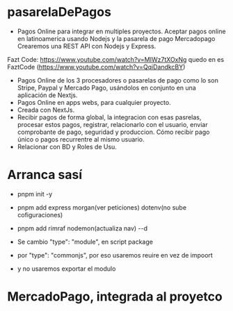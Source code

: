 # pasarelaDePagos

* Pagos Online para integrar en multiples proyectos.
Aceptar pagos online en latinoamerica usando Nodejs y la pasarela de pago Mercadopago
Crearemos una REST API con Nodejs y Express.
 
Fazt Code: https://www.youtube.com/watch?v=MIWz7tXOxNg
quedo en es
 FaztCode (https://www.youtube.com/watch?v=QqiDandkcBY) 

* Pagos Online de los 3 procesadores o pasarelas de pago como lo son Stripe, Paypal y Mercado Pago, usándolos en conjunto en una aplicación de Nextjs.
* Pagos Online en apps webs, para cualquier proyecto. 
* Creada con NextJs.
* Recibir pagos de forma global, la integracion con esas pasrelas, procesar estos pagos, registrar, relacionarlo con el usuario, enviar comprobante de pago, seguridad y produccion.
Cómo recibir pago único o pagos recurrentre al mismo usuario.
* Relacionar con BD y Roles de Usu.

# Arranca sasí
* pnpm init -y
* pnpm add  express 
morgan(ver peticiones) 
dotenv(no sube cofiguraciones)
* pnpm add rimraf nodemon(actualiza nav) --d

 * Se cambio "type": "module", en script package
 * por "type": "commonjs",
 por eso usaremos reuire en vez de impoort
 * y no usaremos exportar el modulo
  
# MercadoPago, integrada al proyetco